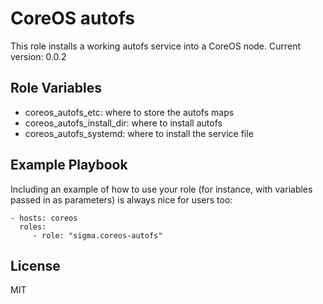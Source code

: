 CoreOS autofs
=============

This role installs a working autofs service into a CoreOS node.
Current version: 0.0.2

Role Variables
--------------

- coreos_autofs_etc: where to store the autofs maps
- coreos_autofs_install_dir: where to install autofs
- coreos_autofs_systemd: where to install the service file

Example Playbook
----------------

Including an example of how to use your role (for instance, with variables passed in as parameters) is always nice for users too:

    - hosts: coreos
      roles:
         - role: "sigma.coreos-autofs"

License
-------

MIT
